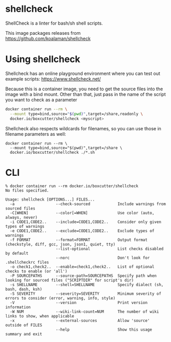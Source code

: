 # shellcheck

ShellCheck is a linter for bash/sh shell scripts.

This image packages releases from https://github.com/koalaman/shellcheck

# Using shellcheck

Shellcheck has an online playground environment where you can test out example scripts: https://www.shellcheck.net/

Because this is a container image, you need to get the source files into the
image with a bind mount. Other than that, just pass in the name of the script
you want to check as a parameter
 
```bash
docker container run --rm \
  --mount type=bind,source="$(pwd)",target=/share,readonly \
  docker.io/boxcutter/shellcheck <myscript>
```

Shellcheck also respects wildcards for filenames, so you can use those in
filename parameters as well:

```
docker container run --rm \
  --mount type=bind,source="$(pwd)",target=/share \
  docker.io/boxcutter/shellcheck ./*.sh
```

# CLI

```
% docker container run --rm docker.io/boxcutter/shellcheck
No files specified.

Usage: shellcheck [OPTIONS...] FILES...
  -a                  --check-sourced            Include warnings from sourced files
  -C[WHEN]            --color[=WHEN]             Use color (auto, always, never)
  -i CODE1,CODE2..    --include=CODE1,CODE2..    Consider only given types of warnings
  -e CODE1,CODE2..    --exclude=CODE1,CODE2..    Exclude types of warnings
  -f FORMAT           --format=FORMAT            Output format (checkstyle, diff, gcc, json, json1, quiet, tty)
                      --list-optional            List checks disabled by default
                      --norc                     Don't look for .shellcheckrc files
  -o check1,check2..  --enable=check1,check2..   List of optional checks to enable (or 'all')
  -P SOURCEPATHS      --source-path=SOURCEPATHS  Specify path when looking for sourced files ("SCRIPTDIR" for script's dir)
  -s SHELLNAME        --shell=SHELLNAME          Specify dialect (sh, bash, dash, ksh)
  -S SEVERITY         --severity=SEVERITY        Minimum severity of errors to consider (error, warning, info, style)
  -V                  --version                  Print version information
  -W NUM              --wiki-link-count=NUM      The number of wiki links to show, when applicable
  -x                  --external-sources         Allow 'source' outside of FILES
                      --help                     Show this usage summary and exit
```
